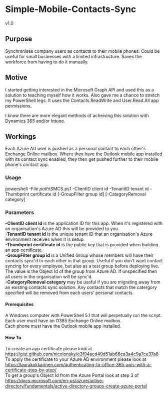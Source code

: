 # Simple-Mobile-Contacts-Sync
v1.0

## Purpose
Synchronises company users as contacts to their mobile phones.  Could be useful for small businesses with a limited infrastructure.  Saves the workforce from having to do it manually.

## Motive
I started getting interested in the Microsoft Graph API and used this as a solution to teaching myself how it works.  Also gave me a chance to stretch my PowerShell legs.  It uses the Contacts.ReadWrite and User.Read.All app permissions.

I know there are more elegant methods of acheiving this solution with Dynamics 365 and/or Intune.

## Workings
Each Azure AD user is pushed as a personal contact to each other's Exchange Online mailbox.  Where they have the Outlook mobile app installed with its contact sync enabled, they then get pushed further to their mobile phone's contact app.

### Usage
powershell -File *path*\SMCS.ps1 -ClientID client id -TenantID tenant id -Thumbprint certificate id [-GroupFilter group id] [-CategoryRemoval category]

### Parameters
**-ClientID client id** is the application ID for this app.  When it's registered with an organisation's Azure AD this will be provided to you.<br>
**-TenantID tenant id** is the unique tenant ID that an organisation's Azure environment receives when it is setup.<br>
**-Thumbprint certificate id** is the public key that is provided when building an app certificate.<br>
**-GroupFilter group id** is a Unified Group whose members will have their contacts sync'd to each other in that group.  Useful if you don't want contact syncing for every employee, but also as a test group before deploying live.  The value is the Object Id of the group from Azure AD.  If unspecified then all users in the organisation will be sync'd.<br>
**-CategoryRemoval category** may be useful if you are migrating away from an existing contacts sync solution.  Any contacts that match the catergory specified will be removed from each users' personal contacts.<br>

#### Prerequisites

A Windows computer with PowerShell 5.1 that will perpetually run the script.<br>
Each user must have an O365 Exchange Online mailbox.<br>
Each phone must have the Outlook mobile app installed.

#### How To
To create an app certificate please look at https://gist.github.com/nicolonsky/e3f94acd49d51ab66ca3a4c9a7ce37a8 <br>
To apply the certificate to your Azure AD environment please look at https://laurakokkarinen.com/authenticating-to-office-365-apis-with-a-certificate-step-by-step/<br>
To get a group's Object Id from the Azure Portal look at step 3 of https://docs.microsoft.com/en-us/azure/active-directory/fundamentals/active-directory-groups-create-azure-portal
